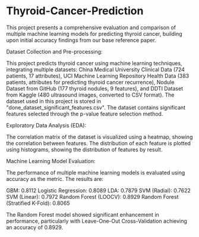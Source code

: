 # Thyroid-Cancer-Prediction

This project presents a comprehensive evaluation and comparison of multiple machine learning models for predicting thyroid cancer, building upon initial accuracy findings from our base reference paper.

Dataset Collection and Pre-processing: 

This project predicts thyroid cancer using machine learning techniques, integrating multiple datasets: China Medical University Clinical Data (724 patients, 17 attributes), UCI Machine Learning Repository Health Data (383 patients, attributes for predicting thyroid cancer recurrence), Nodule Dataset from GitHub (177 thyroid nodules, 9 features), and DDTI Dataset from Kaggle (480 ultrasound images, converted to CSV format). 
The dataset used in this project is stored in "done_dataset_significant_features.csv". The dataset contains significant features selected through the p-value feature selection method.


Exploratory Data Analysis (EDA):

The correlation matrix of the dataset is visualized using a heatmap, showing the correlation between features. The distribution of each feature is plotted using histograms, showing the distribution of features by result.

Machine Learning Model Evaluation:

The performance of multiple machine learning models is evaluated using accuracy as the metric. The results are:

GBM: 0.8112
Logistic Regression: 0.8089
LDA: 0.7879
SVM (Radial): 0.7622
SVM (Linear): 0.7972
Random Forest (LOOCV): 0.8929
Random Forest (Stratified K-Fold): 0.8065

The Random Forest model showed significant enhancement in performance, particularly with Leave-One-Out Cross-Validation achieving an accuracy of 0.8929.
